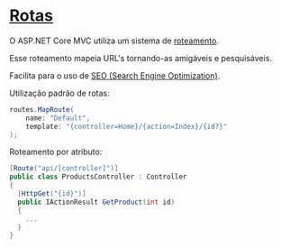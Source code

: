 # [Rotas](http://netcoders.com.br/aplicando-solid-com-c-srp/)

O ASP.NET Core MVC utiliza um sistema de [roteamento](https://docs.microsoft.com/en-us/aspnet/core/fundamentals/routing?view=aspnetcore-2.1).

Esse roteamento mapeia URL's tornando-as amigáveis e pesquisáveis.

Facilita para o uso de [SEO (Search Engine Optimization)](https://marketingdeconteudo.com/o-que-e-seo/).

Utilização padrão de rotas:

```csharp
routes.MapRoute(
    name: "Default",
    template: "{controller=Home}/{action=Index}/{id?}"
);
```

Roteamento por atributo:

```csharp
[Route("api/[controller]")]
public class ProductsController : Controller
{
  [HttpGet("{id}")]
  public IActionResult GetProduct(int id)
  {
    ...
  }
}
```